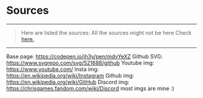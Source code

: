 # Sources
---
> Here are listed the sources:
> All the sources might not be here
> Check <a href="https://brattishrat384.xyz/misc/sources.txt">here.</a>
---
Base page: https://codepen.io/jh3y/pen/mdvYeXZ
Github SVG: https://www.svgrepo.com/svg/521688/github
Youtube img: https://www.youtube.com/
Insta img: https://en.wikipedia.org/wiki/Instagram
Github img: https://en.wikipedia.org/wiki/GitHub
Discord img: https://chrisgames.fandom.com/wiki/Discord
most imgs are mine :)